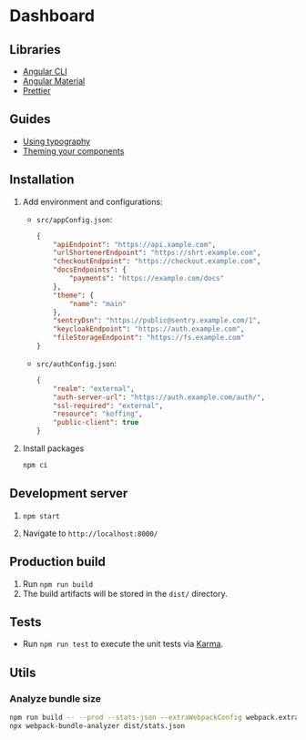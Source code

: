 # Dashboard

## Libraries

-   [Angular CLI](https://github.com/angular/angular-cli)
-   [Angular Material](https://material.angular.io/)
-   [Prettier](https://prettier.io/)

## Guides

-   [Using typography](https://material.angular.io/guide/typography)
-   [Theming your components](https://material.angular.io/guide/theming-your-components)

## Installation

1. Add environment and configurations:

    - `src/appConfig.json`:

        ```json
        {
            "apiEndpoint": "https://api.xample.com",
            "urlShortenerEndpoint": "https://shrt.example.com",
            "checkoutEndpoint": "https://checkout.example.com",
            "docsEndpoints": {
                "payments": "https://example.com/docs"
            },
            "theme": {
                "name": "main"
            },
            "sentryDsn": "https://public@sentry.example.com/1",
            "keycloakEndpoint": "https://auth.example.com",
            "fileStorageEndpoint": "https://fs.example.com"
        }
        ```

    - `src/authConfig.json`:
        ```json
        {
            "realm": "external",
            "auth-server-url": "https://auth.example.com/auth/",
            "ssl-required": "external",
            "resource": "koffing",
            "public-client": true
        }
        ```

2. Install packages
    ```sh
    npm ci
    ```

## Development server

1. `npm start`

1. Navigate to `http://localhost:8000/`

## Production build

1. Run `npm run build`
1. The build artifacts will be stored in the `dist/` directory.

## Tests

-   Run `npm run test` to execute the unit tests via [Karma](https://karma-runner.github.io).

## Utils

### Analyze bundle size

```sh
npm run build -- --prod --stats-json --extraWebpackConfig webpack.extra.js
npx webpack-bundle-analyzer dist/stats.json
```
